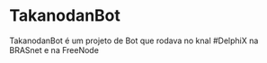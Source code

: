 TakanodanBot
============

TakanodanBot é um projeto de Bot que rodava no knal #DelphiX na BRASnet e na FreeNode
